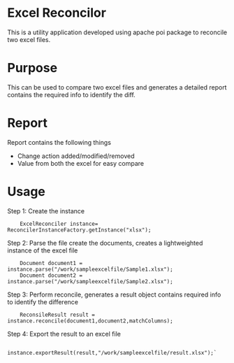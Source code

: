 # Excel Reconcilor
This is a utility application developed using apache poi package to reconcile two excel files.

# Purpose
This can be used to compare two excel files and generates a detailed report contains the required info to identify the diff.

# Report
Report contains the following things

* Change action added/modified/removed
* Value from both the excel for easy compare

# Usage

Step 1: Create the instance 

        ExcelReconciler instance= ReconcilerInstanceFactory.getInstance("xlsx");
        
Step 2: Parse the file create the documents, creates a lightweighted instance of the excel file

        Document document1 = instance.parse("/work/sampleexcelfile/Sample1.xlsx");
        Document document2 = instance.parse("/work/sampleexcelfile/Sample2.xlsx");
        
Step 3: Perform reconcile, generates a result object contains required info to identify the difference

        ReconsileResult result = instance.reconcile(document1,document2,matchColumns);
        
Step 4: Export the result to an excel file

        instance.exportResult(result,"/work/sampleexcelfile/result.xlsx");`
    

